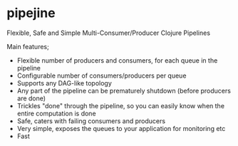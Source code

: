 pipejine
========

Flexible, Safe and Simple Multi-Consumer/Producer Clojure Pipelines

Main features;
* Flexible number of producers and consumers, for each queue in the pipeline
* Configurable number of consumers/producers per queue
* Supports any DAG-like topology
* Any part of the pipeline can be prematurely shutdown (before producers are done)
* Trickles "done" through the pipeline, so you can easily know when the entire computation is done
* Safe, caters with failing consumers and producers
* Very simple, exposes the queues to your application for monitoring etc
* Fast
